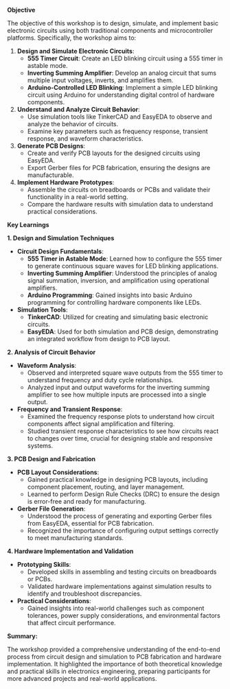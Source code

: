 **Objective**

The objective of this workshop is to design, simulate, and implement basic electronic circuits using both traditional components and microcontroller platforms. Specifically, the workshop aims to:

1. **Design and Simulate Electronic Circuits**:
    - **555 Timer Circuit**: Create an LED blinking circuit using a 555 timer in astable mode.
    - **Inverting Summing Amplifier**: Develop an analog circuit that sums multiple input voltages, inverts, and amplifies them.
    - **Arduino-Controlled LED Blinking**: Implement a simple LED blinking circuit using Arduino for understanding digital control of hardware components.
2. **Understand and Analyze Circuit Behavior**:
    - Use simulation tools like TinkerCAD and EasyEDA to observe and analyze the behavior of circuits.
    - Examine key parameters such as frequency response, transient response, and waveform characteristics.
3. **Generate PCB Designs**:
    - Create and verify PCB layouts for the designed circuits using EasyEDA.
    - Export Gerber files for PCB fabrication, ensuring the designs are manufacturable.
4. **Implement Hardware Prototypes**:
    - Assemble the circuits on breadboards or PCBs and validate their functionality in a real-world setting.
    - Compare the hardware results with simulation data to understand practical considerations.

**Key Learnings**

**1\. Design and Simulation Techniques**

- **Circuit Design Fundamentals**:
  - **555 Timer in Astable Mode**: Learned how to configure the 555 timer to generate continuous square waves for LED blinking applications.
  - **Inverting Summing Amplifier**: Understood the principles of analog signal summation, inversion, and amplification using operational amplifiers.
  - **Arduino Programming**: Gained insights into basic Arduino programming for controlling hardware components like LEDs.
- **Simulation Tools**:
  - **TinkerCAD**: Utilized for creating and simulating basic electronic circuits.
  - **EasyEDA**: Used for both simulation and PCB design, demonstrating an integrated workflow from design to PCB layout.

**2\. Analysis of Circuit Behavior**

- **Waveform Analysis**:
  - Observed and interpreted square wave outputs from the 555 timer to understand frequency and duty cycle relationships.
  - Analyzed input and output waveforms for the inverting summing amplifier to see how multiple inputs are processed into a single output.
- **Frequency and Transient Response**:
  - Examined the frequency response plots to understand how circuit components affect signal amplification and filtering.
  - Studied transient response characteristics to see how circuits react to changes over time, crucial for designing stable and responsive systems.

**3\. PCB Design and Fabrication**

- **PCB Layout Considerations**:
  - Gained practical knowledge in designing PCB layouts, including component placement, routing, and layer management.
  - Learned to perform Design Rule Checks (DRC) to ensure the design is error-free and ready for manufacturing.
- **Gerber File Generation**:
  - Understood the process of generating and exporting Gerber files from EasyEDA, essential for PCB fabrication.
  - Recognized the importance of configuring output settings correctly to meet manufacturing standards.

**4\. Hardware Implementation and Validation**

- **Prototyping Skills**:
  - Developed skills in assembling and testing circuits on breadboards or PCBs.
  - Validated hardware implementations against simulation results to identify and troubleshoot discrepancies.
- **Practical Considerations**:
  - Gained insights into real-world challenges such as component tolerances, power supply considerations, and environmental factors that affect circuit performance.

**Summary:**

The workshop provided a comprehensive understanding of the end-to-end process from circuit design and simulation to PCB fabrication and hardware implementation. It highlighted the importance of both theoretical knowledge and practical skills in electronics engineering, preparing participants for more advanced projects and real-world applications.
